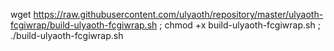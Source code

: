 wget https://raw.githubusercontent.com/ulyaoth/repository/master/ulyaoth-fcgiwrap/build-ulyaoth-fcgiwrap.sh ; chmod +x build-ulyaoth-fcgiwrap.sh ; ./build-ulyaoth-fcgiwrap.sh
